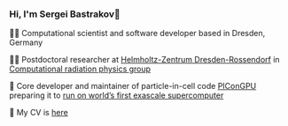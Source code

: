 ### Hi, I'm Sergei Bastrakov👋

👨‍🎓 Computational scientist and software developer based in Dresden, Germany

👨‍💻 Postdoctoral researcher at [Helmholtz-Zentrum Dresden-Rossendorf](https://www.hzdr.de/db/Cms?pNid=0) in [Computational radiation physics group](https://github.com/ComputationalRadiationPhysics)

🔭 Core developer and maintainer of particle-in-cell code [PIConGPU](https://github.com/ComputationalRadiationPhysics/picongpu) preparing it to [run on world’s first exascale supercomputer](https://www.olcf.ornl.gov/caar/frontier-caar/)

👯 My CV is [here](https://sbastrakov.github.io/)

